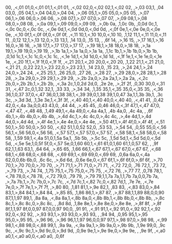 00, ,<,01
01,0,<,01
01,1,<,01
01, ,<,02
02,0,<,02
02,1,<,02
02, ,>,03
03,1, ,04
03,0, ,05
04,1,>,04
04,0,>,04
04, ,>,06
05,1,>,05
05,0,>,05
05, ,>,07
06,1,>,06
06,0,>,06
06, ,>,08
07,1,>,07
07,0,>,07
07, ,>,09
08,1,>,08
08,0,>,08
08, ,>,0a
09,1,>,09
09,0,>,09
09, ,>,0b
0a, ,1,0c
0b, ,0,0d
0c,1,<,0c
0c,0,<,0c
0c, ,<,0e
0d,1,<,0d
0d,0,<,0d
0d, ,<,0f
0e,1,<,0e
0e,0,<,0e
0e, ,<,10
0f,1,<,0f
0f,0,<,0f
0f, ,<,11
10,1,<,10
10,0,<,10
10, ,1,12
11,1,<,11
11,0,<,11
11, ,0,12
12,1,>,13
12,0,>,13
13,1, ,14
13,0, ,15
13, , ,6f
14, ,>,16
15, ,>,17
16,1,>,16
16,0,>,16
16, ,>,18
17,1,>,17
17,0,>,17
17, ,>,19
18,1,>,18
18,0,>,18
18, ,>,1a
19,1,>,19
19,0,>,19
19, ,>,1b
1a,1,>,1a
1a,0,>,1a
1a, ,1,1c
1b,1,>,1b
1b,0,>,1b
1b, ,0,1d
1c,1,<,1c
1c,0,<,1c
1c, ,<,1e
1d,1,<,1d
1d,0,<,1d
1d, ,<,1f
1e,1,<,1e
1e,0,<,1e
1e, ,<,20
1f,1,<,1f
1f,0,<,1f
1f, ,<,21
20,1,<,20
20,0,<,20
20, ,1,22
21,1,<,21
21,0,<,21
21, ,0,22
22,1,>,23
22,0,>,23
23,1, ,14
23,0, ,15
23, ,>,24
24,1,>,24
24,0,>,24
24, ,<,25
25,1, ,26
25,0, ,27
26, ,>,28
27, ,>,29
28,0,>,28
28,1,>,28
28, ,>,2a
29,0,>,29
29,1,>,29
29, ,>,2b
2a,0,>,2a
2a,1,>,2a
2a, ,<,2c
2b,0,>,2b
2b,1,>,2b
2b, ,<,3a
2c,1,0,2d
2d,0, ,2e
2e, ,>,2f
2f, ,0,30
30,0,<,31
31, ,<,47
2c,0,1,32
32,1, ,33
33, ,>,34
34, ,1,35
35,1,<,35
35,0,<,35
35, ,<,36
36,1,0,37
37,0,<,47
36,0,1,38
38,1,<,39
39,0,1,38
39,1,0,47
3a,1,1,3b
3b,1, ,3c
3c, ,>,3d
3d, ,1,3e
3e,1,<,3f
3f, ,<,40
40,1,<,40
40,0,<,40
40, ,<,41
41, ,0,42
42,0,<,4a
3a,0,0,43
43,0, ,44
44, ,>,45
45, ,0,46
46,0,<,3f
47,1,<,47
47,0,<,47
47, ,<,48
48, ,1,49
49,1,<,4a
49,0,<,4a
4a,1, ,4b
4a,0, ,4c
4a, , ,6f
4b,1,>,4b
4b,0,>,4b
4b, ,>,4d
4c,1,>,4c
4c,0,>,4c
4c, ,>,4e
4d,1,>,4d
4d,0,>,4d
4d, ,>,4f
4e,1,>,4e
4e,0,>,4e
4e, ,>,50
4f,1,>,4f
4f,0,>,4f
4f, ,<,51
50,1,>,50
50,0,>,50
50, ,<,62
51,1,0,52
52,0, ,53
53, ,>,54
54, ,0,55
55,0,<,56
56,1,<,56
56,0,<,56
56, ,<,57
57,1,<,57
57,0,<,57
57, ,<,58
58,1,<,58
58,0,<,58
58, ,1,59
59,1,<,4a
51,0,1,5a
5a,1, ,5b
5b, ,>,5c
5c, ,1,5d
5d,1,<,5d
5d,0,<,5d
5d, ,<,5e
5e,1,0,5f
5f,0,<,57
5e,0,1,60
60,1,<,61
61,0,1,60
61,1,0,57
62, , ,9f
62,1,1,63
63,1, ,64
64, ,>,65
65, ,1,66
66,1,<,67
67,1,<,67
67,0,<,67
67, ,<,68
68,1,<,68
68,0,<,68
68, ,<,69
69,1,<,69
69,0,<,69
69, ,0,6a
6a,0,<,4a
62,0,0,6b
6b,0, ,6c
6c, ,>,6d
6d, ,0,6e
6e,0,<,67
6f,1,>,6f
6f,0,>,6f
6f, ,>,70
70,1,>,70
70,0,>,70
70, ,>,71
71,1,>,71
71,0,>,71
71, ,<,72
72,0, ,76
72,1, ,73
72, ,>,79
73, ,>,74
74, ,1,75
75,1,<,75
75,0,<,75
75, ,<,72
76, ,>,77
77, ,0,78
78,1,<,78
78,0,<,78
78, ,<,72
79,0, ,79
79, ,>,79
79,1,1,7a
7a,1,1,7b
7a,0,0,7b
7a, ,>,7a
7b,1,>,7c
7b,0,>,7c
7c, ,<,7d
7c,1,<,82
7c,0,<,82
7d,1, ,7e
7e, ,<,7e
7e,0,>,7f
7e,1,>,7f
7f, ,>,80
80, ,1,81
81,1,>,9e
82,1, ,83
83, ,<,83
83,0,>,84
83,1,>,84
84,1,>,84
84, ,>,85
85, ,1,86
86,1,>,87
87, ,>,87
88,1,1,89
88,0,0,90
87,1,1,97
89,1, ,8a
8a, ,<,8a
8a,1,<,8b
8a,0,<,8b
8b,1,<,8b
8b,0,<,8b
8b, ,>,8c
8c,1,>,8c
8c,0,>,8c
8c, , ,8d
8d, ,1,8e
8e,1,>,8e
8e,0,>,8e
8e, ,>,8f
8f, ,>,8f
8f,1,1,97
8f,0,0,97
87,0,0,97
90,0, ,91
91, ,<,91
91,1,<,92
91,0,<,92
92,1,<,92
92,0,<,92
92, ,>,93
93,1,>,93
93,0,>,93
93, , ,94
94, ,0,95
95,1,>,95
95,0,>,95
95, ,>,96
96, ,>,96
96,1,1,97
96,0,0,97
97,1,>,98
97,0,>,98
98, ,<,99
98,1,<,88
98,0,<,88
99,1, ,9a
9a, ,<,9a
9a,1,>,9b
9a,0,>,9b
9b, ,1,9e
99,0, ,9c
9c, ,<,9c
9c,1,>,9d
9c,0,>,9d
9d, ,0,9e
9e,1,>,9e
9e,0,>,9e
9e, , ,9e
9f, ,<,a0
a0,1,<,a0
a0,0,<,a0
a0, ,0,6f
